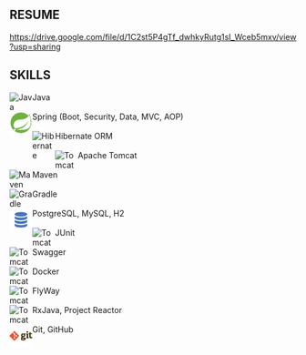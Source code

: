 ## RESUME
https://drive.google.com/file/d/1C2st5P4gTf_dwhkyRutg1sI_Wceb5mxv/view?usp=sharing

## SKILLS
Java <img align="left" alt="Java" width="40px" src="https://cdn-icons-png.flaticon.com/512/5968/5968282.png"/>  
<br>
Spring (Boot, Security, Data, MVC, AOP) <img align="left" alt="Spring Boot" width="40px" src="https://raw.githubusercontent.com/github/explore/80688e429a7d4ef2fca1e82350fe8e3517d3494d/topics/spring-boot/spring-boot.png" />
<br>
<br>
Hibernate ORM <img align="left" alt="Hibernate" width="40px" src="https://hibernate.org/images/hibernate_icon_whitebkg.svg" />
<br>
<br>
Apache Tomcat <img align="left" alt="Tomcat" width="40px" src="https://upload.wikimedia.org/wikipedia/commons/thumb/f/fe/Apache_Tomcat_logo.svg/1280px-Apache_Tomcat_logo.svg.png">
<br>
<br>
Maven <img align="left" alt="Maven" width="40px" src="https://www.svgrepo.com/show/373829/maven.svg">
<br>
<br>
Gradle <img align="left" alt="Gradle" width="40px" src="https://cdn.iconscout.com/icon/free/png-256/gradle-2752166-2284983.png">
<br>
<br>
PostgreSQL, MySQL, H2 <img align="left" alt="SQL" width="40px" src="https://raw.githubusercontent.com/github/explore/80688e429a7d4ef2fca1e82350fe8e3517d3494d/topics/sql/sql.png"/> 
<br>
<br>
JUnit <img align="left" alt="Tomcat" width="40px" src="https://junit.org/junit4/images/junit5-banner.png">
<br>
<br>
Swagger <img align="left" alt="Tomcat" width="40px" src="https://static-00.iconduck.com/assets.00/swagger-icon-512x512-halz44im.png">
<br>
<br>
Docker <img align="left" alt="Tomcat" width="40px" src="https://www.docker.com/wp-content/uploads/2022/03/Moby-logo.png">
<br>
<br>
FlyWay <img align="left" alt="Tomcat" width="40px" src="https://upload.wikimedia.org/wikipedia/commons/thumb/e/e1/Flyway_logo.svg/1200px-Flyway_logo.svg.png">
<br>
<br>
RxJava, Project Reactor <img align="left" alt="Tomcat" width="40px" src="https://avatars.githubusercontent.com/u/4201559?s=280&v=4">
<br>
<br>
Git, GitHub <img align="left" alt="Git" width="40px" src="https://raw.githubusercontent.com/github/explore/80688e429a7d4ef2fca1e82350fe8e3517d3494d/topics/git/git.png"/>
